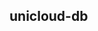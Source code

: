 ## unicloud-db

<!-- UTSCOMJSON.unicloud-db.description -->

<!-- UTSCOMJSON.unicloud-db.attrubute -->

<!-- UTSCOMJSON.unicloud-db.event -->

<!-- UTSCOMJSON.unicloud-db.example -->

<!-- UTSCOMJSON.unicloud-db.compatibility -->

<!-- UTSCOMJSON.unicloud-db.children -->

<!-- UTSCOMJSON.unicloud-db.component_type -->

<!-- UTSCOMJSON.unicloud-db.reference -->
